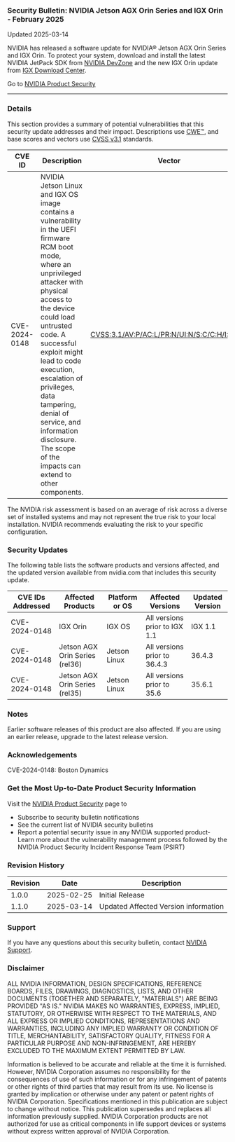 ### Security Bulletin: NVIDIA Jetson AGX Orin Series and IGX Orin - February 2025

Updated 2025-03-14

NVIDIA has released a software update for NVIDIA® Jetson AGX Orin Series and IGX Orin. To protect your system, download and install the latest NVIDIA JetPack SDK from <a href="https://developer.nvidia.com/embedded/downloads">NVIDIA DevZone</a> and the new IGX Orin update from <a href="https://developer.nvidia.com/igx-downloads">IGX Download Center</a>.

Go to [NVIDIA Product Security](https://www.nvidia.com/security/)

_______________________________________________________________________________________________________________________________________________

### Details

This section provides a summary of potential vulnerabilities that this security update addresses and their impact. Descriptions use [CWE™](https://cwe.mitre.org/), and base scores and vectors use [CVSS v3.1](https://www.first.org/cvss/specification-document) standards.

| **CVE ID** | **Description** | **Vector** | **Base Score** | **Severity** | **CWE** | **Impacts** |
| ---------- | ---------------- | ---------- | -------------- | ------------ | -------- | ------------ |
| CVE-2024-0148 | NVIDIA Jetson Linux and IGX OS image contains a vulnerability in the UEFI firmware RCM boot mode, where an unprivileged attacker with physical access to the device could load untrusted code. A successful exploit might lead to code execution, escalation of privileges, data tampering, denial of service, and information disclosure. The scope of the impacts can extend to other components. | [CVSS:3.1/AV:P/AC:L/PR:N/UI:N/S:C/C:H/I:H/A:H](https://www.first.org/cvss/calculator/3.1#CVSS:3.1/AV:P/AC:L/PR:N/UI:N/S:C/C:H/I:H/A:H) | 7.6 | HIGH | [CWE-447](https://cwe.mitre.org/data/definitions/447.html) | Code Execution, Denial of Service, Escalation of Privileges, Information Disclosure, Data Tampering |

The NVIDIA risk assessment is based on an average of risk across a diverse set of installed systems and may not represent the true risk to your local installation. NVIDIA recommends evaluating the risk to your specific configuration.

### Security Updates

The following table lists the software products and versions affected, and the updated version available from nvidia.com that includes this security update.

| **CVE IDs Addressed** | **Affected Products** | **Platform or OS** | **Affected Versions** | **Updated Version** |
| --------------------- | --------------------- | ----------------- | --------------------- | ------------------- |
| CVE-2024-0148 | IGX Orin | IGX OS | All versions prior to IGX 1.1 | IGX 1.1 |
| CVE-2024-0148 | Jetson AGX Orin Series (rel36) | Jetson Linux | All versions prior to 36.4.3 | 36.4.3 |
| CVE-2024-0148 | Jetson AGX Orin Series (rel35) | Jetson Linux | All versions prior to 35.6 | 35.6.1 |

### Notes

Earlier software releases of this product are also affected. If you are using an earlier release, upgrade to the latest release version.


### Acknowledgements

CVE-2024-0148: Boston Dynamics



### Get the Most Up-to-Date Product Security Information

Visit the [NVIDIA Product Security](https://www.nvidia.com/security/) page to

- Subscribe to security bulletin notifications
- See the current list of NVIDIA security bulletins
- Report a potential security issue in any NVIDIA supported product- Learn more about the vulnerability management process followed by the NVIDIA Product Security Incident Response Team (PSIRT)
### Revision History

| **Revision** | **Date** | **Description** |
| ------------ | -------- | --------------- |
| 1.0.0 | 2025-02-25 | Initial Release |
| 1.1.0 | 2025-03-14 | Updated Affected Version information |

### Support
If you have any questions about this security bulletin, contact [NVIDIA Support](https://www.nvidia.com/object/support.html).

### Disclaimer
ALL NVIDIA INFORMATION, DESIGN SPECIFICATIONS, REFERENCE BOARDS, FILES, DRAWINGS, DIAGNOSTICS, LISTS, AND OTHER DOCUMENTS (TOGETHER AND SEPARATELY, "MATERIALS") ARE BEING PROVIDED "AS IS." NVIDIA MAKES NO WARRANTIES, EXPRESS, IMPLIED, STATUTORY, OR OTHERWISE WITH RESPECT TO THE MATERIALS, AND ALL EXPRESS OR IMPLIED CONDITIONS, REPRESENTATIONS AND WARRANTIES, INCLUDING ANY IMPLIED WARRANTY OR CONDITION OF TITLE, MERCHANTABILITY, SATISFACTORY QUALITY, FITNESS FOR A PARTICULAR PURPOSE AND NON-INFRINGEMENT, ARE HEREBY EXCLUDED TO THE MAXIMUM EXTENT PERMITTED BY LAW. 

Information is believed to be accurate and reliable at the time it is furnished. However, NVIDIA Corporation assumes no responsibility for the consequences of use of such information or for any infringement of patents or other rights of third parties that may result from its use. No license is granted by implication or otherwise under any patent or patent rights of NVIDIA Corporation. Specifications mentioned in this publication are subject to change without notice. This publication supersedes and replaces all information previously supplied. NVIDIA Corporation products are not authorized for use as critical components in life support devices or systems without express written approval of NVIDIA Corporation.
